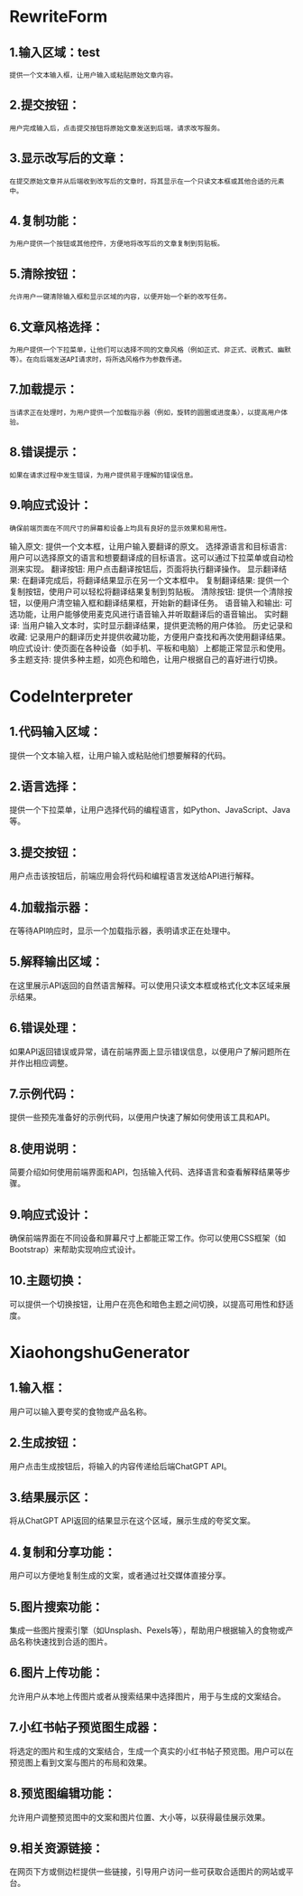 # RewriteForm

## 1.输入区域：test
    提供一个文本输入框，让用户输入或粘贴原始文章内容。
## 2.提交按钮：
    用户完成输入后，点击提交按钮将原始文章发送到后端，请求改写服务。
## 3.显示改写后的文章：
    在提交原始文章并从后端收到改写后的文章时，将其显示在一个只读文本框或其他合适的元素中。
## 4.复制功能：
    为用户提供一个按钮或其他控件，方便地将改写后的文章复制到剪贴板。
## 5.清除按钮：
    允许用户一键清除输入框和显示区域的内容，以便开始一个新的改写任务。
## 6.文章风格选择：
    为用户提供一个下拉菜单，让他们可以选择不同的文章风格（例如正式、非正式、说教式、幽默等）。在向后端发送API请求时，将所选风格作为参数传递。
## 7.加载提示：
    当请求正在处理时，为用户提供一个加载指示器（例如，旋转的圆圈或进度条），以提高用户体验。
## 8.错误提示：
    如果在请求过程中发生错误，为用户提供易于理解的错误信息。
## 9.响应式设计：
    确保前端页面在不同尺寸的屏幕和设备上均具有良好的显示效果和易用性。


输入原文: 提供一个文本框，让用户输入要翻译的原文。
选择源语言和目标语言: 用户可以选择原文的语言和想要翻译成的目标语言。这可以通过下拉菜单或自动检测来实现。
翻译按钮: 用户点击翻译按钮后，页面将执行翻译操作。
显示翻译结果: 在翻译完成后，将翻译结果显示在另一个文本框中。
复制翻译结果: 提供一个复制按钮，使用户可以轻松将翻译结果复制到剪贴板。
清除按钮: 提供一个清除按钮，以便用户清空输入框和翻译结果框，开始新的翻译任务。
语音输入和输出: 可选功能，让用户能够使用麦克风进行语音输入并听取翻译后的语音输出。
实时翻译: 当用户输入文本时，实时显示翻译结果，提供更流畅的用户体验。
历史记录和收藏: 记录用户的翻译历史并提供收藏功能，方便用户查找和再次使用翻译结果。
响应式设计: 使页面在各种设备（如手机、平板和电脑）上都能正常显示和使用。
多主题支持: 提供多种主题，如亮色和暗色，让用户根据自己的喜好进行切换。

# CodeInterpreter
## 1.代码输入区域：
提供一个文本输入框，让用户输入或粘贴他们想要解释的代码。

## 2.语言选择：
提供一个下拉菜单，让用户选择代码的编程语言，如Python、JavaScript、Java等。

## 3.提交按钮：
用户点击该按钮后，前端应用会将代码和编程语言发送给API进行解释。

## 4.加载指示器：
在等待API响应时，显示一个加载指示器，表明请求正在处理中。

## 5.解释输出区域：
在这里展示API返回的自然语言解释。可以使用只读文本框或格式化文本区域来展示结果。

## 6.错误处理：
如果API返回错误或异常，请在前端界面上显示错误信息，以便用户了解问题所在并作出相应调整。

## 7.示例代码：
提供一些预先准备好的示例代码，以便用户快速了解如何使用该工具和API。

## 8.使用说明：
简要介绍如何使用前端界面和API，包括输入代码、选择语言和查看解释结果等步骤。

## 9.响应式设计：
确保前端界面在不同设备和屏幕尺寸上都能正常工作。你可以使用CSS框架（如Bootstrap）来帮助实现响应式设计。

## 10.主题切换：
可以提供一个切换按钮，让用户在亮色和暗色主题之间切换，以提高可用性和舒适度。

# XiaohongshuGenerator

## 1.输入框：
用户可以输入要夸奖的食物或产品名称。

## 2.生成按钮：
用户点击生成按钮后，将输入的内容传递给后端ChatGPT API。

## 3.结果展示区：
将从ChatGPT API返回的结果显示在这个区域，展示生成的夸奖文案。

## 4.复制和分享功能：
用户可以方便地复制生成的文案，或者通过社交媒体直接分享。

## 5.图片搜索功能：
集成一些图片搜索引擎（如Unsplash、Pexels等），帮助用户根据输入的食物或产品名称快速找到合适的图片。

## 6.图片上传功能：
允许用户从本地上传图片或者从搜索结果中选择图片，用于与生成的文案结合。

## 7.小红书帖子预览图生成器：
将选定的图片和生成的文案结合，生成一个真实的小红书帖子预览图。用户可以在预览图上看到文案与图片的布局和效果。

## 8.预览图编辑功能：
允许用户调整预览图中的文案和图片位置、大小等，以获得最佳展示效果。

## 9.相关资源链接：
在网页下方或侧边栏提供一些链接，引导用户访问一些可获取合适图片的网站或平台。